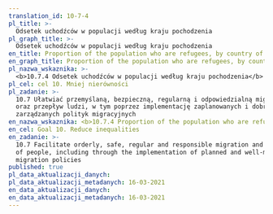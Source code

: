 ```yaml
---
translation_id: 10-7-4
pl_title: >-
  Odsetek uchodźców w populacji według kraju pochodzenia
pl_graph_title: >-
  Odsetek uchodźców w populacji według kraju pochodzenia
en_title: Proportion of the population who are refugees, by country of origin
en_graph_title: Proportion of the population who are refugees, by country of origin
pl_nazwa_wskaznika: >-
  <b>10.7.4 Odsetek uchodźców w populacji według kraju pochodzenia</b>
pl_cel: cel 10. Mniej nierówności
pl_zadanie: >-
  10.7 Ułatwiać przemyślaną, bezpieczną, regularną i odpowiedzialną migrację
  oraz przepływ ludzi, w tym poprzez implementację zaplanowanych i dobrze
  zarządzanych polityk migracyjnych
en_nazwa_wskaznika: <b>10.7.4 Proportion of the population who are refugees, by country of origin</b>
en_cel: Goal 10. Reduce inequalities
en_zadanie: >-
  10.7 Facilitate orderly, safe, regular and responsible migration and mobility
  of people, including through the implementation of planned and well-managed
  migration policies
published: true
pl_data_aktualizacji_danych:  
pl_data_aktualizacji_metadanych: 16-03-2021
en_data_aktualizacji_danych:  
en_data_aktualizacji_metadanych: 16-03-2021
---
```

